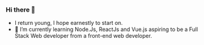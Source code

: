 ### Hi there 👋
- I return young, I hope earnestly to start on.
- 🌱 I’m currently learning Node.Js, ReactJs and Vue.js aspiring to be a Full Stack Web developer from a front-end web developer.

